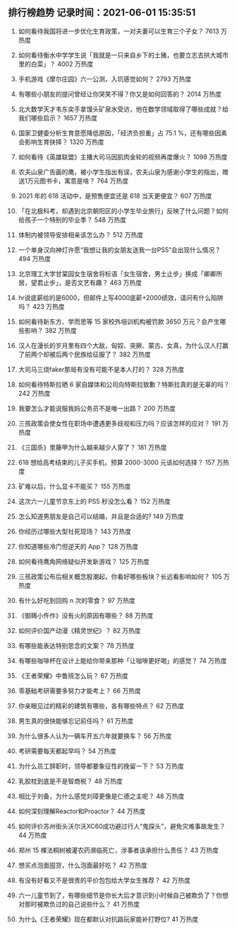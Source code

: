 
## 排行榜趋势 记录时间：2021-06-01 15:35:51
  
  1. 如何看待我国将进一步优化生育政策，一对夫妻可以生育三个子女？ 7613 万热度
    
  2. 如何看待衡水中学学生说「我就是一只来自乡下的土猪，也要立志去拱大城市里的白菜」？ 4002 万热度
    
  3. 手机游戏《摩尔庄园》六一公测，入坑感觉如何？ 2793 万热度
    
  4. 有哪些小朋友的提问曾经让你哭笑不得？你又是如何回答的？ 2014 万热度
    
  5. 北大数学天才韦东奕手拿馒头矿泉水受访，他在数学领域取得了哪些成就？给我们哪些启示？ 1657 万热度
    
  6. 国家卫健委分析生育意愿降低原因，「经济负担重」占 75.1 %，还有哪些因素会影响生育抉择？ 1320 万热度
    
  7. 如何看待《英雄联盟》主播大司马因肌肉金轮的视频再度爆火？ 1098 万热度
    
  8. 农夫山泉广告画的鹰，被小学生指出有误，农夫山泉为感谢小学生的指出，赠送1万元图书卡，寓意是啥？ 764 万热度
    
  9. 2021 年的 618 活动中，是预售便宜还是 618 当天更便宜？ 607 万热度
    
  10. 「在北极科考，却遇到北京朝阳区的小学生毕业旅行」反映了什么问题？如何给孩子一个特别的毕业季？ 548 万热度
    
  11. 体制内被领导安排相亲该怎么办？ 512 万热度
    
  12. 一个单身汉向神灯许愿“我想让我的女朋友送我一台PS5”会出现什么情况？ 494 万热度
    
  13. 北京理工大学甘棠园女生宿舍将标语「女生宿舍，男士止步」换成「卿卿所居，望君止步」，是否文艺有趣？ 463 万热度
    
  14. hr说底薪给的是6000，但邮件上写4000底薪+2000绩效，请问有什么陷阱吗？ 423 万热度
    
  15. 如何看待新东方、学而思等 15 家校外培训机构被罚款 3650 万元？会产生哪些影响？ 382 万热度
    
  16. 汉人在漫长的岁月里有四个大敌，匈奴、突厥、蒙古、女真，为什么汉人打赢了前两个却被后两个民族给征服了？ 382 万热度
    
  17. 大司马三烧faker那局有没有可能不是本人打的？ 328 万热度
    
  18. 如何看待特斯拉晒 6 家自媒体和公司向特斯拉致歉？特斯拉真的是无辜的吗？ 242 万热度
    
  19. 我要怎么才能说服我妈公务员不是唯一出路？ 200 万热度
    
  20. 三孩政策会使女性在职场中遭遇更多歧视和压力吗？应该怎样的应对？ 191 万热度
    
  21. 《三国杀》里藤甲为什么越来越少人穿了？ 181 万热度
    
  22. 618 想给高考结束的儿子买手机，预算 2000-3000 元该如何选择？ 157 万热度
    
  23. 矿难以后，什么显卡不能买？ 155 万热度
    
  24. 这次六一儿童节京东上的 PS5 秒没怎么看？ 152 万热度
    
  25. 怎么知道男朋友是自己可以结婚，并且是合适的? 149 万热度
    
  26. 你经历过哪些大型社死现场？ 143 万热度
    
  27. 你知道哪些冷门但逆天的 App？ 128 万热度
    
  28. 如何看待鹰角网络疑似开发新游戏？ 125 万热度
    
  29. 三孩政策公布后相关概念股潮起，你看好哪些板块？长远看影响如何？ 105 万热度
    
  30. 有什么好吃到回购 n 次的零食？ 97 万热度
    
  31. 《御赐小仵作》没有火的原因有哪些？ 88 万热度
    
  32. 如何评价国产动漫《精灵世纪》？ 82 万热度
    
  33. 有哪些能表达特别思念的文案？ 78 万热度
    
  34. 有哪些咖啡杯在设计上能给你带来那种「让咖啡更好喝」的感觉？ 74 万热度
    
  35. 《王者荣耀》中鲁班怎么玩？ 67 万热度
    
  36. 零基础考研需要多努力才能考上？ 66 万热度
    
  37. 你亲眼见过的精彩的建筑有哪些，各有哪些特点？ 62 万热度
    
  38. 男生真的很快能够忘记前任吗？ 61 万热度
    
  39. 为什么很多人认为一辆车开五六年就要换车？ 56 万热度
    
  40. 考研需要每天都起早吗？ 54 万热度
    
  41. 为什么员工辞职时，领导都要象征性的挽留一下？ 53 万热度
    
  42. 乳胶枕到底是不是智商税？ 48 万热度
    
  43. 相比于刘备，为什么感觉刘璋更像是仁德之主呢？ 48 万热度
    
  44. 如何深刻理解Reactor和Proactor？ 44 万热度
    
  45. 如何评价苏州街头沃尔沃XC60成功避过行人“鬼探头”，避免灾难事故发生？ 44 万热度
    
  46. 郑州 15 棵法桐树被灌农药濒临死亡，涉事者该承担什么责任？ 43 万热度
    
  47. 想买点泡面囤货，什么泡面最好吃？ 42 万热度
    
  48. 有没有好看又不是很贵的平价包包给大学女生推荐？ 42 万热度
    
  49. 六一儿童节到了，有哪些细节是你长大后才意识到小时候自己被欺负了？你想对那时被欺负过的自己说些什么？ 41 万热度
    
  50. 为什么《王者荣耀》现在都默认对抗路玩家能补打野位? 41 万热度
    